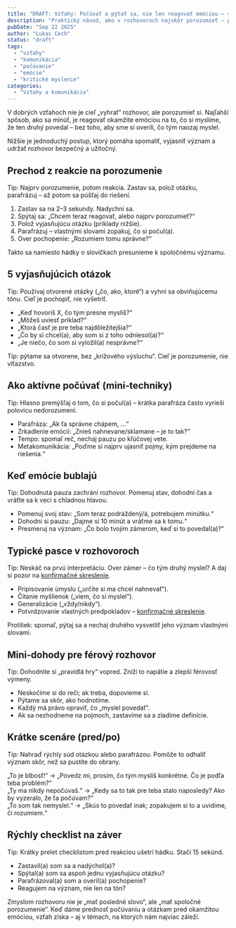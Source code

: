 ```yaml
---
title: "DRAFT: Vzťahy: Počúvať a pýtať sa, nie len reagovať emóciou – vyjasniť, čo kto mienil"
description: "Praktický návod, ako v rozhovoroch najskôr porozumieť – pýtať sa, parafrázovať a vyjasňovať význam – namiesto rýchlych emočných reakcií."
pubDate: "Sep 22 2025"
author: "Lukas Cech"
status: "draft"
tags:
  - "vzťahy"
  - "komunikácia"
  - "počúvanie"
  - "emócie"
  - "kritické myslenie"
categories:
  - "Vzťahy a komunikácia"
---
```


V dobrých vzťahoch nie je cieľ „vyhrať“ rozhovor, ale porozumieť si. Najľahší spôsob, ako sa minúť, je reagovať okamžite emóciou na to, čo si myslíme, že ten druhý povedal – bez toho, aby sme si overili, čo tým naozaj myslel.

Nižšie je jednoduchý postup, ktorý pomáha spomaliť, vyjasniť význam a udržať rozhovor bezpečný a užitočný.

## Prechod z reakcie na porozumenie

<aside class="callout callout--tip">
Tip: Najprv porozumenie, potom reakcia. Zastav sa, polož otázku, parafrázuj – až potom sa púšťaj do riešení.
</aside>

1) Zastav sa na 2–3 sekundy. Nadychni sa.  
2) Spýtaj sa: „Chcem teraz reagovať, alebo najprv porozumieť?“  
3) Polož vyjasňujúcu otázku (príklady nižšie).  
4) Parafrázuj – vlastnými slovami zopakuj, čo si počul(a).  
5) Over pochopenie: „Rozumiem tomu správne?“

Takto sa namiesto hádky o slovíčkach presunieme k spoločnému významu.

## 5 vyjasňujúcich otázok

<aside class="callout callout--tip">
Tip: Používaj otvorené otázky („čo, ako, ktoré“) a vyhni sa obviňujúcemu tónu. Cieľ je pochopiť, nie vyšetriť.
</aside>

- „Keď hovoríš X, čo tým presne myslíš?“  
- „Môžeš uviesť príklad?“  
- „Ktorá časť je pre teba najdôležitejšia?“  
- „Čo by si chcel(a), aby som si z toho odniesol(a)?“  
- „Je niečo, čo som si vyložil(a) nesprávne?“

Tip: pýtame sa otvorene, bez „krížového výsluchu“. Cieľ je porozumenie, nie víťazstvo.

## Ako aktívne počúvať (mini‑techniky)

<aside class="callout callout--tip">
Tip: Hlasno premýšľaj o tom, čo si počul(a) – krátka parafráza často vyrieši polovicu nedorozumení.
</aside>

- Parafráza: „Ak ťa správne chápem, …“  
- Zrkadlenie emócií: „Znieš nahnevane/sklamane – je to tak?“  
- Tempo: spomaľ reč, nechaj pauzu po kľúčovej vete.  
- Metakomunikácia: „Poďme si najprv ujasniť pojmy, kým prejdeme na riešenia.“

## Keď emócie bublajú

<aside class="callout callout--tip">
Tip: Dohodnutá pauza zachráni rozhovor. Pomenuj stav, dohodni čas a vráťte sa k veci s chladnou hlavou.
</aside>

- Pomenuj svoj stav: „Som teraz podráždený/á, potrebujem minútku.“  
- Dohodni si pauzu: „Dajme si 10 minút a vráťme sa k tomu.“  
- Presmeruj na význam: „Čo bolo tvojím zámerom, keď si to povedal(a)?“

## Typické pasce v rozhovoroch

<aside class="callout callout--tip">
Tip: Neskáč na prvú interpretáciu. Over zámer – čo tým druhý myslel? A daj si pozor na <a href="/blog/zakladne-typy-zaujatosti/#konfirmacne-skreslenie">konfirmačné skreslenie</a>.
</aside>

- Pripisovanie úmyslu („určite si ma chcel nahnevať“).  
- Čítanie myšlienok („viem, čo si myslel“).  
- Generalizácie („vždy/nikdy“).  
- Potvrdzovanie vlastných predpokladov – <a href="/blog/zakladne-typy-zaujatosti/#konfirmacne-skreslenie">konfirmačné skreslenie</a>.  

Protiliek: spomaľ, pýtaj sa a nechaj druhého vysvetliť jeho význam vlastnými slovami.

## Mini‑dohody pre férový rozhovor

<aside class="callout callout--tip">
Tip: Dohodnite si „pravidlá hry“ vopred. Zníži to napätie a zlepší férovosť výmeny.
</aside>

- Neskočíme si do reči; ak treba, dopovieme si.  
- Pýtame sa skôr, ako hodnotíme.  
- Každý má právo opraviť, čo „myslel povedať“.  
- Ak sa nezhodneme na pojmoch, zastavíme sa a zladíme definície.

## Krátke scenáre (pred/po)

<aside class="callout callout--tip">
Tip: Nahraď rýchly súd otázkou alebo parafrázou. Pomôže to odhaliť význam skôr, než sa pustíte do obrany.
</aside>

„To je blbosť!“ → „Povedz mi, prosím, čo tým myslíš konkrétne. Čo je podľa teba problém?“  
„Ty ma nikdy nepočúvaš.“ → „Kedy sa to tak pre teba stalo naposledy? Ako by vyzeralo, že ťa počúvam?“  
„To som tak nemyslel.“ → „Skús to povedať inak; zopakujem si to a uvidíme, či rozumiem.“

## Rýchly checklist na záver

<aside class="callout callout--tip">
Tip: Krátky prelet checklistom pred reakciou ušetrí hádku. Stačí 15 sekúnd.
</aside>

- Zastavil(a) som sa a nadýchol(a)?  
- Spýtal(a) som sa aspoň jednu vyjasňujúcu otázku?  
- Parafrázoval(a) som a overil(a) pochopenie?  
- Reagujem na význam, nie len na tón?

Zmyslom rozhovoru nie je „mať posledné slovo“, ale „mať spoločné porozumenie“. Keď dáme prednosť počúvaniu a otázkam pred okamžitou emóciou, vzťah získa – aj v témach, na ktorých nám najviac záleží.
